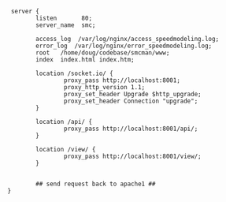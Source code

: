 
     server {
            listen       80;
            server_name  smc;

            access_log  /var/log/nginx/access_speedmodeling.log;
            error_log  /var/log/nginx/error_speedmodeling.log;
            root   /home/doug/codebase/smcman/www;
           	index  index.html index.htm;

            location /socket.io/ {
                    proxy_pass http://localhost:8001;
                    proxy_http_version 1.1;
                    proxy_set_header Upgrade $http_upgrade;
                    proxy_set_header Connection "upgrade";
            }

           	location /api/ {
                   	proxy_pass http://localhost:8001/api/;
            }

            location /view/ {
                   	proxy_pass http://localhost:8001/view/;
            }


            ## send request back to apache1 ##
    }
